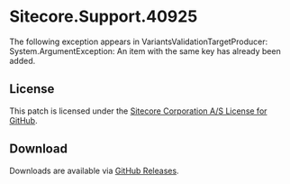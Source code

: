 # Sitecore.Support.40925
The following exception appears in VariantsValidationTargetProducer: System.ArgumentException: An item with the same key has already been added.

## License  
This patch is licensed under the [Sitecore Corporation A/S License for GitHub](https://github.com/sitecoresupport/Sitecore.Support.40925/blob/master/LICENSE).  

## Download  
Downloads are available via [GitHub Releases](https://github.com/sitecoresupport/Sitecore.Support.40925/releases).  
